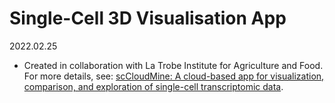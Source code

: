 # Single-Cell 3D Visualisation App 
2022.02.25
* Created in collaboration with La Trobe Institute for Agriculture and Food. For more details, see: [scCloudMine: A cloud-based app for visualization, comparison, and exploration of single-cell transcriptomic data](https://www.cell.com/plant-communications/fulltext/S2590-3462(22)00049-9).
